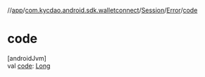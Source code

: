 //[app](../../../../index.md)/[com.kycdao.android.sdk.walletconnect](../../index.md)/[Session](../index.md)/[Error](index.md)/[code](code.md)

# code

[androidJvm]\
val [code](code.md): [Long](https://kotlinlang.org/api/latest/jvm/stdlib/kotlin/-long/index.html)
